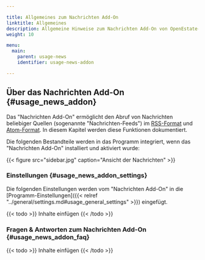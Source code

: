 ```yaml
---

title: Allgemeines zum Nachrichten Add-On
linktitle: Allgemeines
description: Allgemeine Hinweise zum Nachrichten Add-On von OpenEstate-ImmoTool…
weight: 10

menu:
  main:
    parent: usage-news
    identifier: usage-news-addon

---
```



## Über das Nachrichten Add-On {#usage_news_addon}

Das "Nachrichten Add-On" ermöglicht den Abruf von Nachrichten beliebiger Quellen (sogenannte "Nachrichten-Feeds") im [RSS-Format](https://de.wikipedia.org/wiki/RSS_%28Web-Feed%29) und [Atom-Format](https://de.wikipedia.org/wiki/Atom_%28Format%29). In diesem Kapitel werden diese Funktionen dokumentiert.

Die folgenden Bestandteile werden in das Programm integriert, wenn das "Nachrichten Add-On" installiert und aktiviert wurde:

{{< figure src="sidebar.jpg" caption="Ansicht der Nachrichten" >}}


### Einstellungen {#usage_news_addon_settings}

Die folgenden Einstellungen werden vom "Nachrichten Add-On" in die [Programm-Einstellungen]({{< relref "../general/settings.md#usage_general_settings" >}}) eingefügt.

{{< todo >}}
Inhalte einfügen
{{< /todo >}}


### Fragen & Antworten zum Nachrichten Add-On {#usage_news_addon_faq}

{{< todo >}}
Inhalte einfügen
{{< /todo >}}
